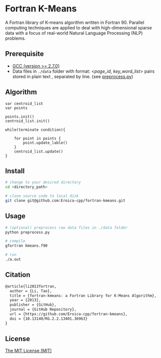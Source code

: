 Fortran K-Means
=======================
A Fortran library of K-means algorithm written in Fortran 90. Parallel computing techniques are applied to deal with high-dimensional sparse data with a focus of real-world Natural Language Processing (NLP) problems.

Prerequisite
----
* [GCC (version >= 2.7.0)](https://gcc.gnu.org/releases.html)
* Data files in `./data` folder with format: <*page_id*, *key_word_list*> pairs stored in plain text , separated by line. (see  [preprocess.py](https://github.com/Eroica-cpp/fortran-kmeans/blob/master/preprocess.py))

Algorithm
----
```Fortran
var centroid_list
var points

points.init()						
centroid_list.init()				

while(terminate condition){

    for point in points {			
        point.update_lable()
    }
    centroid_list.update()		
}
```

Install
----
```Bash
# change to your desired directory
cd <directory_path>

# clone source code to local disk
git clone git@github.com:Eroica-cpp/fortran-kmeans.git
```

Usage
----
```Bash
# (optional) preprocess raw data files in ./data folder
python preprocess.py

# compile
gfortran kmeans.f90

# run
./a.out
```

Citation
----
```LaTeX
@article{li2013fortran,
  author = {Li, Tao},
  title = {fortran-kmeans: a Fortran Library for K-Means Algorithm},
  year = {2013},
  publisher = {GitHub},
  journal = {GitHub Repository},
  url = {https://github.com/Eroica-cpp/fortran-kmeans},
  doi = {10.13140/RG.2.2.13401.36963}
}
```

License
----
[The MIT License (MIT)](https://mit-license.org/)

